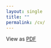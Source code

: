 ```yaml
---
layout: single
title: ""
permalink: /cv/
---
```


View as [PDF](../assets/pdf/AyseZeynepEnkavi_CV_Feb2020.pdf)
